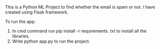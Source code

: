 This is a Python ML Project to find whether the email 
is spam or not. I have created using Flask framework.

To run the app:
1. In cmd command run pip install -r requirements. txt to install all the libraries.
2. Write python app.py to run the project.

